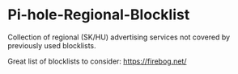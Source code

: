 # Pi-hole-Regional-Blocklist
Collection of regional (SK/HU) advertising services not covered by previously used blocklists.

Great list of blocklists to consider: https://firebog.net/

